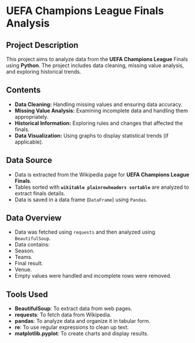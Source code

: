 # UEFA Champions League Finals Analysis

## Project Description

This project aims to analyze data from the **UEFA Champions League** Finals using **Python**. The project includes data cleaning, missing value analysis, and exploring historical trends.

## Contents

- **Data Cleaning:** Handling missing values ​​and ensuring data accuracy.
- **Missing Value Analysis:** Examining incomplete data and handling them appropriately.
- **Historical Information:** Exploring rules and changes that affected the finals.
- **Data Visualization:** Using graphs to display statistical trends (if applicable).

## Data Source

- Data is extracted from the Wikipedia page for **UEFA Champions League Finals**.
- Tables sorted with **`wikitable plainrowheaders sortable`** are analyzed to extract finals details.
- Data is saved in a data frame (`DataFrame`) using `Pandas`.

## Data Overview

- Data was fetched using `requests` and then analyzed using `BeautifulSoup`.
- Data contains:
- Season.
- Teams.
- Final result.
- Venue.
- Empty values ​​were handled and incomplete rows were removed.


## Tools Used

- **BeautifulSoup**: To extract data from web pages.
- **requests**: To fetch data from Wikipedia.
- **pandas**: To analyze data and organize it in tabular form.
- **re**: To use regular expressions to clean up text.
- **matplotlib.pyplot**: To create charts and display results.



